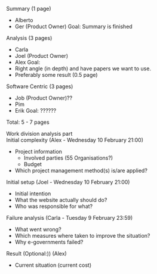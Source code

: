 
Summary (1 page)
 - Alberto 
 - Ger (Product Owner)
Goal: Summary is finished

Analysis (3 pages)
 - Carla
 - Joel (Product Owner) 
 - Alex 
Goal: 
 - Right angle (in depth) and have papers we want to use.
 - Preferably some result (0.5 page)

Software Centric (3 pages)
 - Job (Product Owner)??
 - Pim
 - Erik
 Goal: ??????
 
 Total: 5 - 7 pages




           
Work division analysis part      
Initial complexity (Alex - Wednesday 10 February 21:00)
 - Project information
 	- Involved parties (55 Organisations?)
 	- Budget 
- Which project management method(s) is/are applied?

Initial setup (Joel - Wednesday 10 February 21:00)
 - Initial intention
 - What the website actually should do? 
 - Who was responsible for what?

Failure analysis (Carla - Tuesday 9 February 23:59)
 - What went wrong?
 - Which measures where taken to improve the situation?
 - Why e-governments failed?

Result (Optional:)) (Alex)
  - Current situation (current cost)
